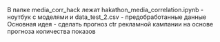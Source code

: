 В папке media_corr_hack лежат hakathon_media_correlation.ipynb - ноутбук с моделями и data_test_2.csv - предобработанные данные  
Основная идея - сделать прогноз ctr рекламной кампании на основе прогноза количества показов
